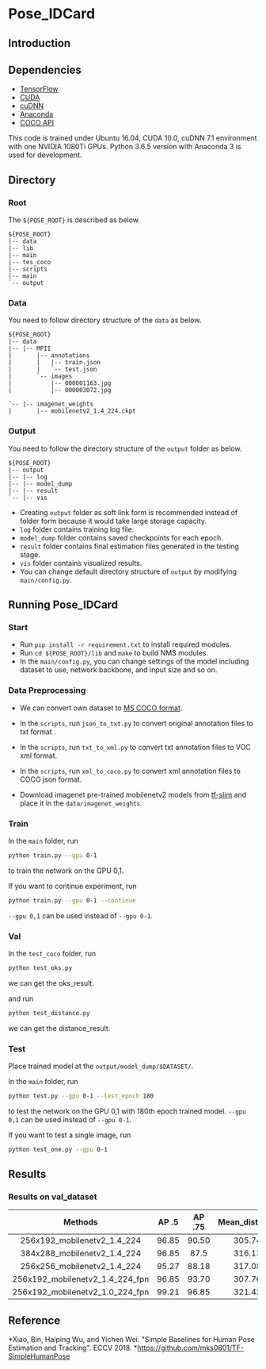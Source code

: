 # Pose_IDCard

## Introduction


## Dependencies
* [TensorFlow](https://www.tensorflow.org/)
* [CUDA](https://developer.nvidia.com/cuda-downloads)
* [cuDNN](https://developer.nvidia.com/cudnn)
* [Anaconda](https://www.anaconda.com/download/)
* [COCO API](https://github.com/cocodataset/cocoapi)

This code is trained under Ubuntu 16.04, CUDA 10.0, cuDNN 7.1 environment with one NVIDIA 1080Ti GPUs.
Python 3.6.5 version with Anaconda 3 is used for development.

## Directory

### Root
The `${POSE_ROOT}` is described as below.
```
${POSE_ROOT}
|-- data
|-- lib
|-- main
|-- tes_coco
|-- scripts
|-- main
`-- output
```

### Data
You need to follow directory structure of the `data` as below.
```
${POSE_ROOT}
|-- data
|-- |-- MPII
|       |-- annotations
|       |   |-- train.json
|       |   `-- test.json
|       `-- images
|           |-- 000001163.jpg
|           |-- 000003072.jpg

`-- |-- imagenet_weights
|       |-- mobilenetv2_1.4_224.ckpt
```


### Output
You need to follow the directory structure of the `output` folder as below.
```
${POSE_ROOT}
|-- output
|-- |-- log
|-- |-- model_dump
|-- |-- result
`-- |-- vis
```
* Creating `output` folder as soft link form is recommended instead of folder form because it would take large storage capacity.
* `log` folder contains training log file.
* `model_dump` folder contains saved checkpoints for each epoch.
* `result` folder contains final estimation files generated in the testing stage.
* `vis` folder contains visualized results.
* You can change default directory structure of `output` by modifying `main/config.py`.

## Running Pose_IDCard
### Start
* Run `pip install -r requirement.txt` to install required modules.
* Run `cd ${POSE_ROOT}/lib` and `make` to build NMS modules.
* In the `main/config.py`, you can change settings of the model including dataset to use, network backbone, and input size and so on.

### Data Preprocessing 
* We can convert own dataset to [MS COCO format](http://cocodataset.org/#format-data).
* In the `scripts`, run `json_to_txt.py` to convert original annotation files to txt format .
* In the `scripts`, run `txt_to_xml.py` to convert txt annotation files to VOC xml format.
* In the `scripts`, run `xml_to_coco.py` to convert xml annotation files to COCO json format.

* Download imagenet pre-trained mobilenetv2 models from [tf-slim](https://github.com/tensorflow/models/tree/master/research/slim) and place it in the `data/imagenet_weights`.


### Train
In the `main` folder, run
```bash
python train.py --gpu 0-1
```
to train the network on the GPU 0,1. 

If you want to continue experiment, run 
```bash
python train.py --gpu 0-1 --continue
```
`--gpu 0,1` can be used instead of `--gpu 0-1`.

### Val
In the `test_coco` folder, run
```bash
python test_oks.py 
```
we can get the oks_result.

and run
```bash
python test_distance.py 
```
we can get the distance_result.

### Test
Place trained model at the `output/model_dump/$DATASET/`.

In the `main` folder, run 
```bash
python test.py --gpu 0-1 --test_epoch 180
```
to test the network on the GPU 0,1 with 180th epoch trained model. `--gpu 0,1` can be used instead of `--gpu 0-1`.

If you want to test a single image, run 
```bash
python test_one.py --gpu 0-1
```

## Results

### Results on val_dataset

| Methods | AP .5 | AP .75 | Mean_distance|-|
|:---:|:---:|:---:|:---:|:---:|
|256x192_mobilenetv2_1.4_224<br>| 96.85 | 90.50 | 305.74 | 
|384x288_mobilenetv2_1.4_224<br>| 96.85 | 87.5 | 316.13 | 
|256x256_mobilenetv2_1.4_224<br>| 95.27| 88.18 | 317.08 | 
|256x192_mobilenetv2_1.4_224_fpn<br>| 96.85 | 93.70 | 307.76 | 
|256x192_mobilenetv2_1.0_224_fpn<br>| 99.21 | 96.85 | 321.42 |

## Reference
*Xiao, Bin, Haiping Wu, and Yichen Wei. "Simple Baselines for Human Pose Estimation and Tracking". ECCV 2018.
*https://github.com/mks0601/TF-SimpleHumanPose
